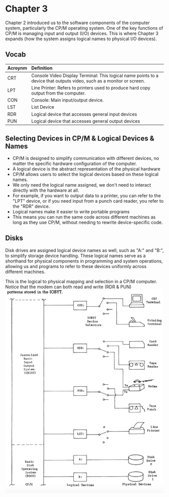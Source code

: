 # Chapter 3 

Chapter 2 introduced us to the software components of the computer system, particularly the CP/M operating system. One of the key functions of CP/M is managing input and output (I/O) devices. This is where Chapter 3 expands (how the system assigns logical names to physical I/O devices).

## Vocab

| Acroynm | Definition |
| :-------|:------------|
| CRT    | Console Video Display Terminal: This logical name points to a device that outputs video, such as a monitor or screen.|
| LPT    |  Line Printer: Refers to printers used to produce hard copy output from the computer.        |
| CON    |  Console: Main input/output device.        |
| LST    |  List Device    |
|  RDR   |     Logical device that accesses general input devices        |
|  PUN   |   Logical device that accesses general output devices            |


## Selecting Devices in CP/M & Logical Devices & Names
- CP/M is designed to simplify communication with different devices, no matter the specific hardware configuration of the computer. 
- A logical device is the abstract representation of the physical hardware
- CP/M allows users to select the logical devices based on these logical names. 
- We only need the logical name assigned, we don't need to interact directly with the hardware at all.
- For example, if you want to output data to a printer, you can refer to the "LPT" device, or if you need input from a punch card reader, you refer to the "RDR" device.
- Logical names make it easier to write portable programs 
- This means you can run the same code across different machines as long as they use CP/M, without needing to rewrite device-specific code.

## Disks

Disk drives are assigned logical device names as well, such as "A:" and "B:", to simplify storage device handling. These logical names serve as a shorthand for physical components in programming and system operations, allowing us and programs to refer to these devices uniformly across different machines.

This is the logical to physical mapping and selection in a CP/M computer. Notice that the modem can both read and write (RDR & PUN)
![logphy.pnh](LogPhy.png)